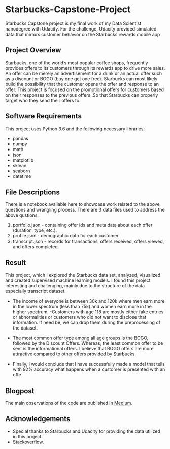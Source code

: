 # Starbucks-Capstone-Project
Starbucks Capstone project is my final work of my Data Scientist nanodegree with Udacity. For the challenge, Udacity provided simulated data that mirrors customer behavior on the Starbucks rewards mobile app

## Project Overview
Starbucks, one of the world’s most popular coffee shops, frequently provides offers to its customers through its rewards app to drive more sales. An offer can be merely an advertisement for a drink or an actual offer such as a discount or BOGO (buy one get one free).  Starbucks can most likely build the possibility that the customer opens the offer and response to an offer. This project is focused on the promotional offers for customers based on their responses to the previous offers .So that Starbucks can properly target who they send their offers to.

## Software Requirements
This project uses Python 3.6 and the following necessary libraries:
-	pandas
-	numpy
-	math
-	json
-	matplotlib
-	sklean
-	seaborn
- datetime

## File Descriptions
There is a notebook available here to showcase work related to the above questions and wrangling process. There are 3 data files used to address the above qustions:
1.	portfolio.json - containing offer ids and meta data about each offer (duration, type, etc.).
2.	profile.json - demographic data for each customer.
3.	transcript.json - records for transactions, offers received, offers viewed, and offers completed.


## Result
This project, which I explored the Starbucks data set, analyzed, visualized and created supervised machine learning models. I found this project interesting and challenging, mainly due to the structure of the data especially transcript dataset.

- The income of everyone is between 30k and 120k where men earn more in the lower spectrum (less than 75k) and women earn more in the higher spectrum.
-Customers with age 118 are mostly either fake entries or abnormalities or customers who did not want to disclose that information. If need be, we can drop them during the preprocessing of the dataset.

- The most common offer type among all age groups is the BOGO, followed by the Discount Offers. Whereas, the least common offer to be sent is the informational offers. I believe that BOGO offers are more attractive compared to other offers provided by Starbucks.

- Finally, I would conclude that I have successfully made a model that tells with 92% accuracy what happens when a customer is presented with an offe

## Blogpost
The main observations of the code are published in [Medium](https://anniemathewlog.medium.com/forecasting-of-starbucks-promotional-deals-f10798e5da75).


## Acknowledgements

- Special thanks to Starbucks and Udacity for providing the data utilized in this project.
- Stackoverflow.

